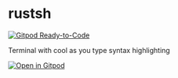 # rustsh

[![Gitpod Ready-to-Code](https://img.shields.io/badge/Gitpod-Ready--to--Code-blue?logo=gitpod)](https://gitpod.io/#https://github.com/JesterOrNot/rustsh)

Terminal with cool as you type syntax highlighting

[![Open in Gitpod](https://gitpod.io/button/open-in-gitpod.svg)](https://gitpod.io/#https://github.com/JesterOrNot/rustsh)
